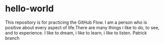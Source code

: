 # hello-world
This repository is for practicing the GitHub Flow.
I am a person who is positive about every aspect of life.There are many things i like to do, to see, and to experience. I like to dream, i like to learn, i like to listen.
Patrick branch
